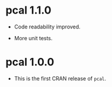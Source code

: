 
# pcal 1.1.0

* Code readability improved.

* More unit tests.

# pcal 1.0.0

* This is the first CRAN release of `pcal`.
